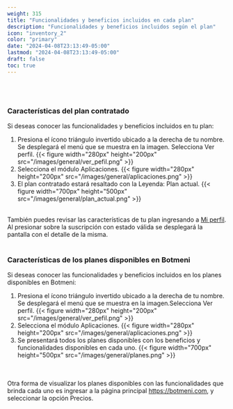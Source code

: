 ```yaml
---
weight: 315
title: "Funcionalidades y beneficios incluidos en cada plan"
description: "Funcionalidades y beneficios incluidos según el plan"
icon: "inventory_2"
color: "primary"
date: "2024-04-08T23:13:49-05:00"
lastmod: "2024-04-08T23:13:49-05:00"
draft: false
toc: true
---
```

<br></br>
### Características del plan contratado

Si deseas conocer las funcionalidades y beneficios incluidos en tu plan:
1. Presiona el ícono triángulo invertido ubicado a la derecha de tu nombre. Se desplegará el menú que se muestra en la imagen. Selecciona Ver perfil.
{{< figure width="280px" height="200px" src="/images/general/ver_pefil.png" >}}
2. Selecciona el módulo Aplicaciones.
{{< figure width="280px" height="200px" src="/images/general/aplicaciones.png" >}}
3. El plan contratado estará resaltado con la Leyenda: Plan actual.
{{< figure width="700px" height="500px" src="/images/general/plan_actual.png" >}}
<br></br>

También puedes revisar las características de tu plan ingresando a [Mi perfil](../../administra_tu_cuenta/Tu_Perfil/Visualizar_tu_perfil.md). Al presionar sobre la suscripción con estado válida se desplegará la pantalla con el detalle de la misma.
<br></br>

### Características de los planes disponibles en Botmeni

Si deseas conocer las funcionalidades y beneficios incluidos en los planes disponibles en Botmeni:
1. Presiona el ícono triángulo invertido ubicado a la derecha de tu nombre. Se desplegará el menú que se muestra en la imagen.Selecciona Ver perfil.
{{< figure width="280px" height="200px" src="/images/general/ver_pefil.png" >}}
2. Selecciona el módulo Aplicaciones.
{{< figure width="280px" height="200px" src="/images/general/aplicaciones.png" >}}
3. Se presentará todos los planes disponibles con los beneficios y funcionalidades disponibles en cada uno.
{{< figure width="700px" height="500px" src="/images/general/planes.png" >}}


<br></br>
Otra forma de visualizar los planes disponibles con las funcionalidades que brinda cada uno es ingresar a la página principal <https://botmeni.com>, y seleccionar la opción Precios.
<br></br>